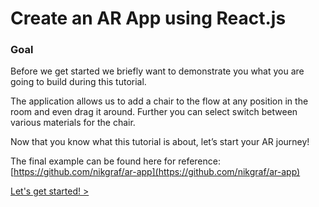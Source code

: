 # Create an AR App using React.js

### Goal
Before we get started we briefly want to demonstrate you what you are going to build during this tutorial.

The application allows us to add a chair to the flow at any position in the room and even drag it around. Further you can select switch between various materials for the chair.

Now that you know what this tutorial is about, let’s start your AR journey!

The final example can be found here for reference: [https://github.com/nikgraf/ar-app](https://github.com/nikgraf/ar-app)


[Let's get started! >](/tutorials/react/setup.md)
